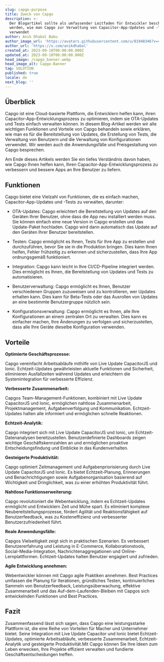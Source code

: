 ```yaml
---
slug: capgo-purpose
title: Zweck von Capgo
description: >-
  Der Blogartikel sollte als umfassender Leitfaden für Entwickler beschrieben
  werden, wie man Capgo zur Verwaltung von Capacitor-App-Updates und -Tests
  verwendet
author: Anik Dhabal Babu
author_image_url: 'https://avatars.githubusercontent.com/u/81948346?v=4'
author_url: 'https://x.com/anikdhabal'
created_at: 2023-09-10T00:00:00.000Z
updated_at: 2023-09-10T00:00:00.000Z
head_image: /capgo_banner.webp
head_image_alt: Capgo-Banner
tag: SOLUTION
published: true
locale: de
next_blog: ''
---
```


## Überblick

Capgo ist eine Cloud-basierte Plattform, die Entwicklern helfen kann, ihren Capacitor-App-Entwicklungsprozess zu optimieren, indem sie OTA-Updates und Tests einfach verwalten können. In diesem Blog-Artikel werden wir alle wichtigen Funktionen und Vorteile von Capgo behandeln sowie erklären, wie man es für die Bereitstellung von Updates, die Erstellung von Tests, die Verwaltung von Benutzern und die Verwaltung von Konfigurationen verwendet. Wir werden auch die Anwendungsfälle und Preisgestaltung von Capgo besprechen.

Am Ende dieses Artikels werden Sie ein tiefes Verständnis davon haben, wie Capgo Ihnen helfen kann, Ihren Capacitor-App-Entwicklungsprozess zu verbessern und bessere Apps an Ihre Benutzer zu liefern.

## Funktionen

Capgo bietet eine Vielzahl von Funktionen, die es einfach machen, Capacitor-App-Updates und -Tests zu verwalten, darunter:

* OTA-Updates: Capgo erleichtert die Bereitstellung von Updates auf den Geräten Ihrer Benutzer, ohne dass die App neu installiert werden muss. Sie können einfach eine neue Version in Capgo erstellen und das Update-Paket hochladen. Capgo wird dann automatisch das Update auf den Geräten Ihrer Benutzer bereitstellen.

* Testen: Capgo ermöglicht es Ihnen, Tests für Ihre App zu erstellen und durchzuführen, bevor Sie sie in die Produktion bringen. Dies kann Ihnen helfen, Fehler frühzeitig zu erkennen und sicherzustellen, dass Ihre App ordnungsgemäß funktioniert.

* Integration: Capgo kann leicht in Ihre CI/CD-Pipeline integriert werden. Dies ermöglicht es Ihnen, die Bereitstellung von Updates und Tests zu automatisieren.

* Benutzerverwaltung: Capgo ermöglicht es Ihnen, Benutzer verschiedenen Gruppen zuzuweisen und zu kontrollieren, wer Updates erhalten kann. Dies kann für Beta-Tests oder das Ausrollen von Updates an eine bestimmte Benutzergruppe nützlich sein.

* Konfigurationsverwaltung: Capgo ermöglicht es Ihnen, alle Ihre Konfigurationen an einem zentralen Ort zu verwalten. Dies kann es einfacher machen, Ihre Änderungen zu verfolgen und sicherzustellen, dass alle Ihre Geräte dieselbe Konfiguration verwenden.

## Vorteile

**Optimierte Geschäftsprozesse:**

Capgo vereinfacht Arbeitsabläufe mithilfe von Live Update CapacitorJS und Ionic. Echtzeit-Updates gewährleisten aktuelle Funktionen und Sicherheit, eliminieren Ausfallzeiten während Updates und erleichtern die Systemintegration für verbesserte Effizienz.

**Verbesserte Zusammenarbeit:**

Capgos Team-Management-Funktionen, kombiniert mit Live Update CapacitorJS und Ionic, ermöglichen nahtlose Zusammenarbeit, Projektmanagement, Aufgabenverfolgung und Kommunikation. Echtzeit-Updates halten alle informiert und ermöglichen schnelle Reaktionen.

**Echtzeit-Analytik:**

Capgo integriert sich mit Live Update CapacitorJS und Ionic, um Echtzeit-Datenanalysen bereitzustellen. Benutzerdefinierte Dashboards zeigen wichtige Geschäftskennzahlen an und ermöglichen proaktive Entscheidungsfindung und Einblicke in das Kundenverhalten.

**Gesteigerte Produktivität:**

Capgo optimiert Zeitmanagement und Aufgabenpriorisierung durch Live Update CapacitorJS und Ionic. Es bietet Echtzeit-Planung, Erinnerungen und Benachrichtigungen sowie Aufgabenorganisation basierend auf Wichtigkeit und Dringlichkeit, was zu einer erhöhten Produktivität führt.

**Nahtlose Funktionserweiterung:**

Capgo revolutioniert die Webentwicklung, indem es Echtzeit-Updates ermöglicht und Entwicklern Zeit und Mühe spart. Es eliminiert komplexe Neubereitstellungsprozesse, fördert Agilität und Reaktionsfähigkeit auf Benutzerfeedback, was zu Kosteneffizienz und verbesserter Benutzerzufriedenheit führt.

**Reale Anwendungsfälle:**

Capgos Vielseitigkeit zeigt sich in praktischen Szenarien. Es verbessert Benutzererfahrung und Leistung in E-Commerce, Kollaborationstools, Social-Media-Integration, Nachrichtenaggregationen und Online-Lernplattformen. Echtzeit-Updates halten Benutzer engagiert und zufrieden.

**Agile Entwicklung annehmen:**

Webentwickler können mit Capgo agile Praktiken annehmen. Best Practices umfassen die Planung für Iterationen, gründliches Testen, kontinuierliches Sammeln von Benutzerfeedback, Leistungsüberwachung, effektive Zusammenarbeit und das Auf-dem-Laufenden-Bleiben mit Capgos sich entwickelnden Funktionen und Best Practices.

## Fazit

Zusammenfassend lässt sich sagen, dass Capgo eine leistungsstarke Plattform ist, die eine Reihe von Vorteilen für Macher und Unternehmer bietet. Seine Integration mit Live Update Capacitor und Ionic bietet Echtzeit-Updates, optimierte Arbeitsabläufe, verbesserte Zusammenarbeit, Echtzeit-Analytik und gesteigerte Produktivität.Mit Capgo können Sie Ihre Ideen zum Leben erwecken, Ihre Projekte effizient verwalten und fundierte Geschäftsentscheidungen treffen.